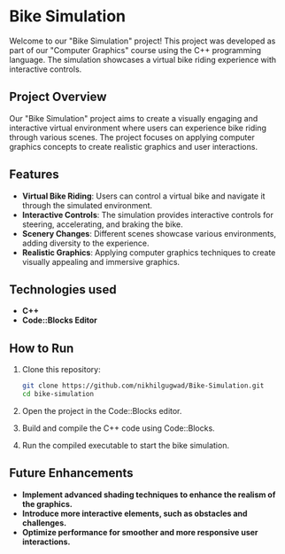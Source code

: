 # Bike Simulation

Welcome to our "Bike Simulation" project! This project was developed as part of our "Computer Graphics" course using the C++ programming language. The simulation showcases a virtual bike riding experience with interactive controls.

## Project Overview

Our "Bike Simulation" project aims to create a visually engaging and interactive virtual environment where users can experience bike riding through various scenes. The project focuses on applying computer graphics concepts to create realistic graphics and user interactions.

## Features

- **Virtual Bike Riding**: Users can control a virtual bike and navigate it through the simulated environment.
- **Interactive Controls**: The simulation provides interactive controls for steering, accelerating, and braking the bike.
- **Scenery Changes**: Different scenes showcase various environments, adding diversity to the experience.
- **Realistic Graphics**: Applying computer graphics techniques to create visually appealing and immersive graphics.

## Technologies used

- **C++**
- **Code::Blocks Editor**

## How to Run

1. Clone this repository:

   ```bash
   git clone https://github.com/nikhilgugwad/Bike-Simulation.git
   cd bike-simulation
2. Open the project in the Code::Blocks editor.
3. Build and compile the C++ code using Code::Blocks.
4. Run the compiled executable to start the bike simulation.

## Future Enhancements

- **Implement advanced shading techniques to enhance the realism of the graphics.**
- **Introduce more interactive elements, such as obstacles and challenges.**
- **Optimize performance for smoother and more responsive user interactions.**
